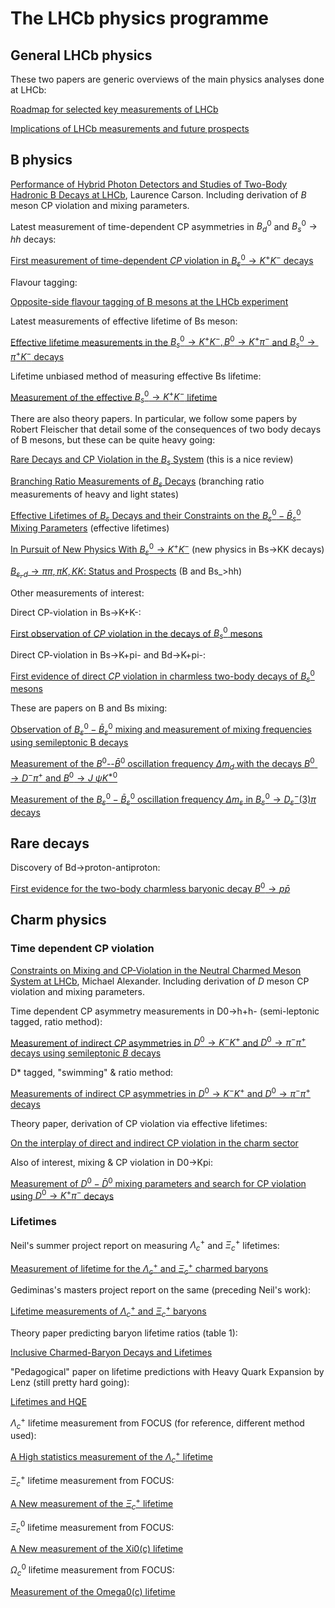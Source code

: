 # The LHCb physics programme

## General LHCb physics

These two papers are generic overviews of the main physics analyses done at LHCb:

[Roadmap for selected key measurements of LHCb](http://inspirehep.net/record/840887)

[Implications of LHCb measurements and future prospects](http://inspirehep.net/record/1127719)

## B physics

[Performance of Hybrid Photon Detectors and Studies of Two-Body Hadronic B Decays at LHCb](https://cds.cern.ch/record/1232049/files/CERN-THESIS-2010-004.pdf), Laurence Carson. Including derivation of $B$ meson CP violation and mixing parameters. 

Latest measurement of time-dependent CP asymmetries in $B_d^0$ and $B_s^0 \rightarrow hh$ decays:

[First measurement of time-dependent $CP$ violation in $B^0_s \rightarrow K^+K^−$ decays](http://inspirehep.net/record/1246901)

Flavour tagging:

[Opposite-side flavour tagging of B mesons at the LHCb experiment](http://inspirehep.net/record/1090061)

Latest measurements of effective lifetime of Bs meson:

[Effective lifetime measurements in the $B_s^0 \rightarrow K^+K^− , B^0 \rightarrow K^+\pi^−$ and $B_s^0 \rightarrow \pi^+K^−$ decays](http://inspirehep.net/record/1303541)

Lifetime unbiased method of measuring effective Bs lifetime:

[Measurement of the effective $B_s^0 \rightarrow K^+ K^-$ lifetime](http://inspirehep.net/record/1123798)

There are also theory papers. In particular, we follow some papers by Robert Fleischer that detail some of the consequences of two body decays of B mesons, but these can be quite heavy going:

[Rare Decays and CP Violation in the $B_s$ System](http://inspirehep.net/record/1225118) (this is a nice review)

[Branching Ratio Measurements of $B_s$ Decays](http://inspirehep.net/record/1107732) (branching ratio measurements of heavy and light states)

[Effective Lifetimes of $B_s$ Decays and their Constraints on the $B^0_s-\bar{B}^0_s$ Mixing Parameters](http://inspirehep.net/record/928287) (effective lifetimes)

[In Pursuit of New Physics With $B^0_s \rightarrow K^+K^−$](http://inspirehep.net/record/875565) (new physics in Bs->KK decays)

[$B_{s,d}\rightarrow \pi\pi,\pi K,KK$: Status and Prospects](http://inspirehep.net/record/750118) (B and Bs_>hh)


Other measurements of interest:

Direct CP-violation in Bs->K+K-:

[First observation of $CP$ violation in the decays of $B^0_s$ mesons](http://inspirehep.net/record/1229496)

Direct CP-violation in Bs->K+pi- and Bd->K+pi-:

[First evidence of direct $CP$ violation in charmless two-body decays of $B^0_s$ mesons](http://inspirehep.net/record/1090895)


These are papers on B and Bs mixing:

[Observation of $B^0_s-\bar{B}^0_s$ mixing and measurement of mixing frequencies using semileptonic B decays](http://inspirehep.net/record/1246784)

[Measurement of the $B^0$--$\bar B^0$ oscillation frequency $\Delta m_d$ with the decays $B^0 \to D^- \pi^+$ and $B^0 \to J\ \psi K^{*0}$](http://inspirehep.net/record/1193340)

[Measurement of the $B^0_s - \bar{B}^0_s$ oscillation frequency $\Delta m_s$ in $B^0_s \to D_s^-(3) \pi$ decays](http://inspirehep.net/record/1082063)

## Rare decays

Discovery of Bd->proton-antiproton:

[First evidence for the two-body charmless baryonic decay $B^0 \to p \bar{p}$](http://inspirehep.net/record/1246367)

## Charm physics

### Time dependent CP violation

[Constraints on Mixing and CP-Violation in the Neutral Charmed Meson System at LHCb](https://cds.cern.ch/record/1494111/files/Thesis-2012-Alexander.pdf), Michael Alexander. Including derivation of $D$ meson CP violation and mixing parameters.

Time dependent CP asymmetry measurements in D0->h+h- (semi-leptonic tagged, ratio method):

[Measurement of indirect $CP$ asymmetries in $D^0\rightarrow K^-K^+$ and $D^0\rightarrow \pi^-\pi^+$ decays using semileptonic $B$ decays](http://arxiv.org/abs/1501.06777)

D* tagged, "swimming" & ratio method:

[Measurements of indirect CP asymmetries in $D^0\to K^-K^+$ and $D^0\to\pi^-\pi^+$ decays](http://arxiv.org/pdf/1310.7201.pdf)

Theory paper, derivation of CP violation via effective lifetimes:

[On the interplay of direct and indirect CP violation in the charm sector](http://arxiv.org/abs/1111.6515)

Also of interest, mixing & CP violation in D0->Kpi:

[Measurement of $D^0-\bar{D}^0$ mixing parameters and search for CP violation using $D^0\rightarrow K^+\pi^-$ decays](http://arxiv.org/abs/1309.6534)

### Lifetimes

Neil's summer project report on measuring $\Lambda_c^+$ and $\Xi_c^+$ lifetimes:

[Measurement of lifetime for the $\Lambda_c^+$ and $\Xi_c^+$ charmed baryons](http://ppewww.physics.gla.ac.uk/~malexander/teaching/reading-list/2016-NWarrack-CharmedHadronLifetime.pdf)

Gediminas's masters project report on the same (preceding Neil's work):

[Lifetime measurements of $\Lambda_c^+$ and $\Xi_c^+$ baryons](http://ppewww.physics.gla.ac.uk/~malexander/teaching/reading-list/2016-GSarpis_Final_Report_1106143s_BaryonLifetimeMeasurements.pdf)

Theory paper predicting baryon lifetime ratios (table 1):

[Inclusive Charmed-Baryon Decays and Lifetimes](http://arxiv.org/pdf/hep-ph/9704445v2.pdf)

"Pedagogical" paper on lifetime predictions with Heavy Quark Expansion by Lenz (still pretty hard going):

[Lifetimes and HQE](http://arxiv.org/pdf/1405.3601v1.pdf)

$\Lambda_c^+$ lifetime measurement from FOCUS (for reference, different method used):

[A High statistics measurement of the $\Lambda^+_c$ lifetime](http://inspirehep.net/record/582481)

$\Xi_c^+$ lifetime measurement from FOCUS:

[A New measurement of the $\Xi^+_c$ lifetime](http://inspirehep.net/record/563670)

$\Xi_c^0$ lifetime measurement from FOCUS:

[A New measurement of the Xi0(c) lifetime](http://inspirehep.net/record/589409)

$\Omega_c^0$ lifetime measurement from FOCUS:

[Measurement of the Omega0(c) lifetime](http://inspirehep.net/record/613856)